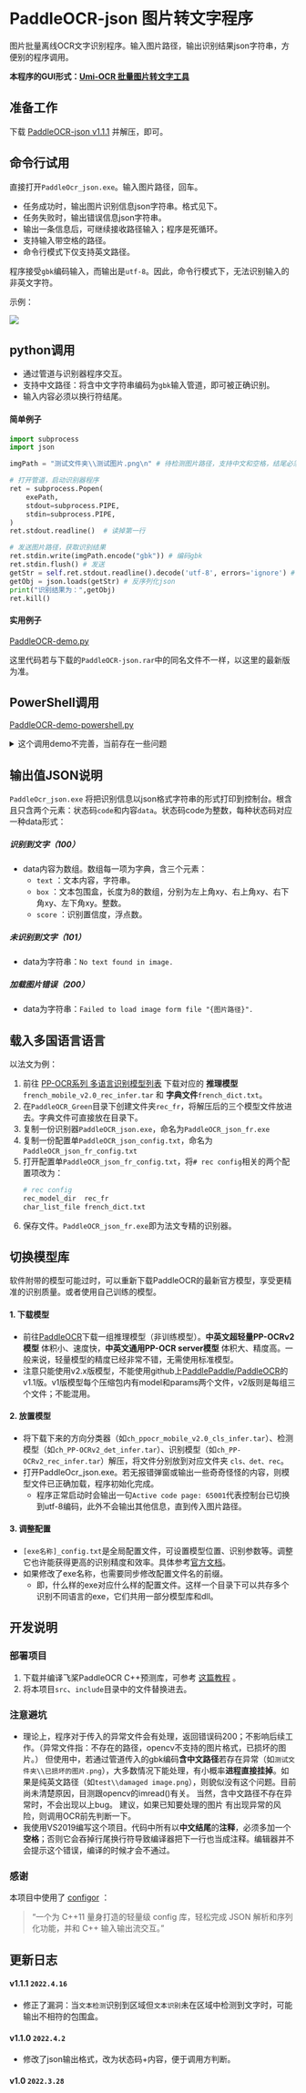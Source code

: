 # PaddleOCR-json 图片转文字程序

图片批量离线OCR文字识别程序。输入图片路径，输出识别结果json字符串，方便别的程序调用。

**本程序的GUI形式：[Umi-OCR 批量图片转文字工具](https://github.com/hiroi-sora/Umi-OCR)**


## 准备工作

下载 [PaddleOCR-json v1.1.1](https://github.com/hiroi-sora/PaddleOCR-json/releases/tag/v1.1.1) 并解压，即可。

## 命令行试用

直接打开`PaddleOcr_json.exe`。输入图片路径，回车。
- 任务成功时，输出图片识别信息json字符串。格式见下。
- 任务失败时，输出错误信息json字符串。
- 输出一条信息后，可继续接收路径输入；程序是死循环。
- 支持输入带空格的路径。
- 命令行模式下仅支持英文路径。

程序接受`gbk`编码输入，而输出是`utf-8`。因此，命令行模式下，无法识别输入的非英文字符。

示例：

![](https://tupian.li/images/2022/04/02/image491a4e9ba75069dc.png)

## python调用

- 通过管道与识别器程序交互。
- 支持中文路径：将含中文字符串编码为`gbk`输入管道，即可被正确识别。
- 输入内容必须以换行符结尾。

#### 简单例子

```python
import subprocess
import json

imgPath = "测试文件夹\\测试图片.png\n" # 待检测图片路径，支持中文和空格，结尾必须有换行符。

# 打开管道，启动识别器程序
ret = subprocess.Popen(  
    exePath,
    stdout=subprocess.PIPE,
    stdin=subprocess.PIPE,
)
ret.stdout.readline()  # 读掉第一行

# 发送图片路径，获取识别结果
ret.stdin.write(imgPath.encode("gbk")) # 编码gbk
ret.stdin.flush() # 发送
getStr = self.ret.stdout.readline().decode('utf-8', errors='ignore') # 获取结果，解码utf-8
getObj = json.loads(getStr) # 反序列化json
print("识别结果为：",getObj)
ret.kill()
```


#### 实用例子

[PaddleOCR-demo.py](PaddleOCR-demo.py)

这里代码若与下载的`PaddleOCR-json.rar`中的同名文件不一样，以这里的最新版为准。

## PowerShell调用

[PaddleOCR-demo-powershell.py](PaddleOCR-demo-powershell.py)

<details>
<summary>这个调用demo不完善，当前存在一些问题</summary>

1. 处理OCR结果的业务函数 OcrFlow 不运行在主窗口中，所以用Windows PowerShell运行代码似乎不会显示它输出的内容，只有在vscode中运行才可以看到。
2. 编码转换问题，得到的 $ocrStr 的内容是utf-8但编码是gbk，因此表现为中文乱码，要重新将字符串编码为utf-8才行。
3. 任务结束退出程序时似乎存在问题，OCR识别器进程能被正常关闭，而powershell进程未结束，exit不起作用。（或许需要强制杀死本进程$pid？）

</details>

## 输出值JSON说明

`PaddleOcr_json.exe` 将把识别信息以json格式字符串的形式打印到控制台。根含且只含两个元素：状态码`code`和内容`data`。状态码code为整数，每种状态码对应一种data形式：

##### 识别到文字（100）

- data内容为数组。数组每一项为字典，含三个元素：
  - `text` ：文本内容，字符串。
  - `box` ：文本包围盒，长度为8的数组，分别为左上角xy、右上角xy、右下角xy、左下角xy。整数。
  - `score` ：识别置信度，浮点数。

##### 未识别到文字（101）

- data为字符串：`No text found in image.`

##### 加载图片错误（200）

- data为字符串：`Failed to load image form file "{图片路径}".`


## 载入多国语言语言

以法文为例：

1. 前往 [PP-OCR系列 多语言识别模型列表](https://gitee.com/paddlepaddle/PaddleOCR/blob/release/2.4/doc/doc_ch/models_list.md#23-%E5%A4%9A%E8%AF%AD%E8%A8%80%E8%AF%86%E5%88%AB%E6%A8%A1%E5%9E%8B%E6%9B%B4%E5%A4%9A%E8%AF%AD%E8%A8%80%E6%8C%81%E7%BB%AD%E6%9B%B4%E6%96%B0%E4%B8%AD) 下载对应的 **推理模型**`french_mobile_v2.0_rec_infer.tar` 和 **字典文件**`french_dict.txt`。
2. 在`PaddleOCR_Green`目录下创建文件夹`rec_fr`，将解压后的三个模型文件放进去。字典文件可直接放在目录下。
3. 复制一份识别器`PaddleOCR_json.exe`，命名为`PaddleOCR_json_fr.exe`
4. 复制一份配置单`PaddleOCR_json_config.txt`，命名为`PaddleOCR_json_fr_config.txt`
5. 打开配置单`PaddleOCR_json_fr_config.txt`，将`# rec config`相关的两个配置项改为：
    ```sh
    # rec config
    rec_model_dir  rec_fr
    char_list_file french_dict.txt
    ```
6. 保存文件。`PaddleOCR_json_fr.exe`即为法文专精的识别器。

## 切换模型库

软件附带的模型可能过时，可以重新下载PaddleOCR的最新官方模型，享受更精准的识别质量。或者使用自己训练的模型。

#### 1. 下载模型
 - 前往[PaddleOCR](https://gitee.com/paddlepaddle/PaddleOCR#pp-ocr%E7%B3%BB%E5%88%97%E6%A8%A1%E5%9E%8B%E5%88%97%E8%A1%A8%E6%9B%B4%E6%96%B0%E4%B8%AD)下载一组推理模型（非训练模型）。**中英文超轻量PP-OCRv2模型** 体积小、速度快，**中英文通用PP-OCR server模型** 体积大、精度高。一般来说，轻量模型的精度已经非常不错，无需使用标准模型。
 - 注意只能使用v2.x版模型，不能使用github上[PaddlePaddle/PaddleOCR](https://github.com/PaddlePaddle/PaddleOCR)的v1.1版。v1版模型每个压缩包内有model和params两个文件，v2版则是每组三个文件；不能混用。

#### 2. 放置模型
- 将下载下来的方向分类器（如`ch_ppocr_mobile_v2.0_cls_infer.tar`）、检测模型（如`ch_PP-OCRv2_det_infer.tar`）、识别模型（如`ch_PP-OCRv2_rec_infer.tar`）解压，将文件分别放到对应文件夹 `cls、det、rec`。
- 打开PaddleOcr_json.exe。若无报错弹窗或输出一些奇奇怪怪的内容，则模型文件已正确加载，程序初始化完成。
  - 程序正常启动时会输出一句`Active code page: 65001`代表控制台已切换到utf-8编码，此外不会输出其他信息，直到传入图片路径。

#### 3. 调整配置
- `[exe名称]_config.txt`是全局配置文件，可设置模型位置、识别参数等。调整它也许能获得更高的识别精度和效率。具体参考[官方文档](https://gitee.com/paddlepaddle/PaddleOCR/blob/release/2.4/doc/doc_ch/config.md)。
- 如果修改了exe名称，也需要同步修改配置文件名的前缀。
  - 即，什么样的exe对应什么样的配置文件。这样一个目录下可以共存多个识别不同语言的exe，它们共用一部分模型库和dll。

## 开发说明

### 部署项目

1. 下载并编译飞桨PaddleOCR C++预测库，可参考 [这篇教程](https://cloud.tencent.com/developer/article/1843504) 。
2. 将本项目`src`、`include`目录中的文件替换进去。

### 注意避坑

- 理论上，程序对于传入的异常文件会有处理，返回错误码200；不影响后续工作。（异常文件指：不存在的路径，opencv不支持的图片格式，已损坏的图片。）
    但使用中，若通过管道传入的gbk编码**含中文路径**若存在异常（如`测试文件夹\\已损坏的图片.png`），大多数情况下能处理，有小概率**进程直接挂掉**。如果是纯英文路径（如`test\\damaged image.png`），则貌似没有这个问题。目前尚未清楚原因，目测跟opencv的imread()有关。
    当然，含中文路径不存在异常时，不会出现以上bug。
    建议，如果已知要处理的图片 有出现异常的风险，则调用OCR前先判断一下。
- 我使用VS2019编写这个项目。代码中所有以**中文结尾**的**注释**，必须多加一个**空格**；否则它会吞掉行尾换行符导致编译器把下一行也当成注释。编辑器并不会提示这个错误，编译的时候才会不通过。

### 感谢

本项目中使用了 [configor](https://github.com/Nomango/configor) ：
> “一个为 C++11 量身打造的轻量级 config 库，轻松完成 JSON 解析和序列化功能，并和 C++ 输入输出流交互。”


## 更新日志

#### v1.1.1 `2022.4.16` 
- 修正了漏洞：当`文本检测`识别到区域但`文本识别`未在区域中检测到文字时，可能输出不相符的包围盒。

#### v1.1.0 `2022.4.2` 
- 修改了json输出格式，改为状态码+内容，便于调用方判断。

#### v1.0 `2022.3.28`

